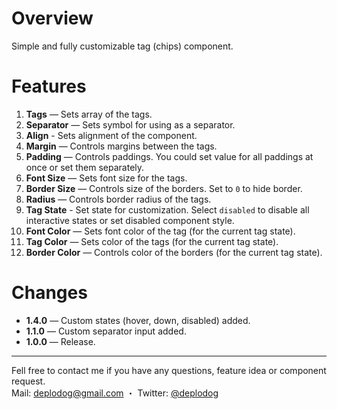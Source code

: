 # Overview
Simple and fully customizable tag (chips) component.

# Features
1. **Tags** — Sets array of the tags.
2. **Separator** — Sets symbol for using as a separator.
2. **Align** -  Sets alignment of the component. 
3. **Margin** — Controls margins between the tags.
4. **Padding** — Controls paddings. You could set value for all paddings at once or set them separately.
5. **Font Size** — Sets font size for the tags.
6. **Border Size** — Controls size of the borders. Set to `0` to hide border.
7. **Radius** — Controls border radius of the tags.
9. **Tag State** - Set state for customization. Select `disabled` to disable all interactive states or set disabled component style.
10. **Font Color** — Sets font color of the tag (for the current tag state).
11. **Tag Color** — Sets color of the tags (for the current tag state).
12. **Border Color** — Controls color of the borders (for the current tag state).



# Changes
* **1.4.0** — Custom states (hover, down, disabled) added.
* **1.1.0** — Custom separator input added.
* **1.0.0** — Release.


***
Fell free to contact me if you have any questions, feature idea or component request.  
Mail: [deplodog@gmail.com](mailto:deplodog@gmail.com) ・
Twitter: [@deplodog](https://twitter.com/deplodog) 

